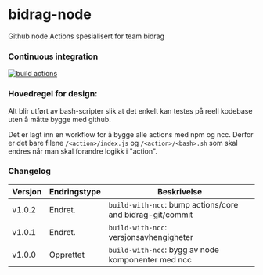 # bidrag-node
Github node Actions spesialisert for team bidrag

### Continuous integration
[![build actions](https://github.com/navikt/bidrag-node/actions/workflows/ci.yaml/badge.svg)](https://github.com/navikt/bidrag-node/actions/workflows/ci.yaml)

### Hovedregel for design:
Alt blir utført av bash-scripter slik at det enkelt kan testes på reell kodebase uten å måtte bygge med github.

Det er lagt inn en workflow for å bygge alle actions med npm og ncc. Derfor er det bare filene `/<action>/index.js` og `/<action>/<bash>.sh` som skal
endres når man skal forandre logikk i "action".

### Changelog

Versjon | Endringstype | Beskrivelse
--------|--------------|------------
v1.0.2  | Endret.      | `build-with-ncc`: bump actions/core and bidrag-git/commit
v1.0.1  | Endret.      | `build-with-ncc`: versjonsavhengigheter
v1.0.0  | Opprettet    | `build-with-ncc`: bygg av node komponenter med ncc
